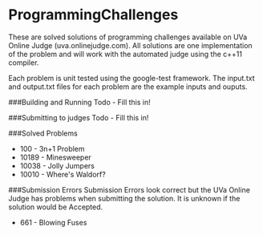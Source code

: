 ProgrammingChallenges
=====================

These are solved solutions of programming challenges available on UVa Online Judge (uva.onlinejudge.com). All solutions are one implementation of the problem and will work with the automated judge using the c++11 compiler.

Each problem is unit tested using the google-test framework. The input.txt and output.txt files for each problem are the example inputs and ouputs.

###Building and Running
Todo - Fill this in!

###Submitting to judges
Todo - Fill this in!

###Solved Problems
* 100 - 3n+1 Problem
* 10189 - Minesweeper
* 10038 - Jolly Jumpers
* 10010 - Where's Waldorf?

###Submission Errors
Submission Errors look correct but the UVa Online Judge has problems when submitting the solution. It is unknown if the solution would be Accepted.

* 661 - Blowing Fuses